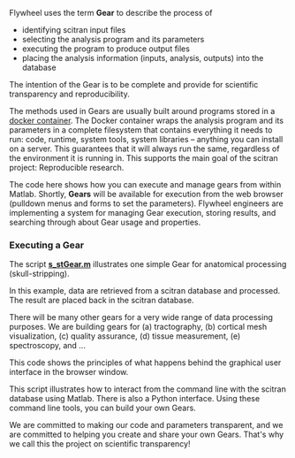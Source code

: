 Flywheel uses the term **Gear** to describe the process of

  * identifying scitran input files
  * selecting the analysis program and its parameters
  * executing the program to produce output files
  * placing the analysis information (inputs, analysis, outputs) into the database

The intention of the Gear is to be complete and provide for scientific transparency and reproducibility.

The methods used in Gears are usually built around programs stored in a [docker container](https://www.docker.com/what-docker).  The Docker container wraps the analysis program and its parameters in a complete filesystem that contains everything it needs to run: code, runtime, system tools, system libraries – anything you can install on a server. This guarantees that it will always run the same, regardless of the environment it is running in.  This supports the main goal of the scitran project:  Reproducible research.

The code here shows how you can execute and manage gears from within Matlab. Shortly, **Gears** will be available for execution from the web browser (pulldown menus and forms to set the parameters).  Flywheel engineers are implementing a system for managing Gear execution, storing results, and searching through about Gear usage and properties.

### Executing a Gear

The script [**s_stGear.m**](https://github.com/scitran/client/blob/master/matlab/scripts/s_stGear.m) illustrates one simple Gear for anatomical processing (skull-stripping).

In this example, data are retrieved from a scitran database and processed. The result are placed back in the scitran
database.

There will be many other gears for a very wide range of data processing purposes. We are building gears for (a) tractography, (b) cortical mesh visualization, (c) quality assurance, (d) tissue measurement, (e) spectroscopy, and ...

This code shows the principles of what happens behind the graphical user interface in the browser window.

This script illustrates how to interact from the command line with the scitran database using Matlab. There is also a Python interface.  Using these command line tools, you can build your own Gears.

We are committed to making our code and parameters transparent, and we are committed to helping you create and share your own Gears.  That's why we call this the project on scientific transparency!


